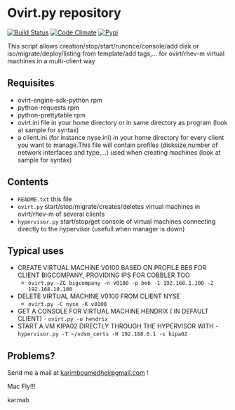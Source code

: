 # Ovirt.py repository

[![Build Status](https://travis-ci.org/karmab/ovirt.svg?branch=master)](https://travis-ci.org/karmab/ovirt)
[![Code Climate](https://codeclimate.com/github/karmab/ovirt/badges/gpa.svg)](https://codeclimate.com/github/karmab/ovirt)
[![Pypi](http://img.shields.io/pypi/v/ovirt.svg)](https://pypi.python.org/pypi/ovirt/)

This script allows creation/stop/start/runonce/console/add disk or iso/migrate/deploy/listing from template/add tags,... for ovirt/rhev-m virtual machines in a multi-client way

## Requisites

- ovirt-engine-sdk-python rpm
- python-requests rpm 
- python-prettytable rpm
- ovirt.ini file in your home directory or in same directory as program (look at sample for syntax)
- a client.ini (for instance nyse.ini) in your home directory for every client you want to manage.This file will contain profiles (disksize,number of network interfaces and type,...) used when creating machines (look at sample for syntax)

## Contents

-    `README.txt` this file
-    `ovirt.py`  start/stop/migrate/creates/deletes virtual machines in ovirt/rhev-m of several clients
-    `hypervisor.py` start/stop/get console of virtual machines connecting directly to the hypervisor (usefull when manager is down) 

## Typical uses
     
- CREATE VIRTUAL MACHINE V0100 BASED ON PROFILE BE6 FOR CLIENT BIGCOMPANY, PROVIDING IPS FOR COBBLER TOO
    - `ovirt.py -ZC bigcompany -n v0100 -p be6 -1 192.168.1.100 -2 192.168.10.100`
-   DELETE VIRTUAL MACHINE V0100 FROM CLIENT NYSE
    -   `ovirt.py -C nyse -K v0100`
-    GET A CONSOLE FOR VIRTUAL MACHINE HENDRIX ( IN DEFAULT CLIENT)
    -    `ovirt.py -o hendrix`
-    START A VM KIPA02 DIRECTLY THROUGH THE HYPERVISOR WITH 
    -    `hypervisor.py -T ~/vdsm_certs -H 192.168.6.1 -s kipa02`

## Problems?

Send me a mail at [karimboumedhel@gmail.com](mailto:karimboumedhel@gmail.com) !

Mac Fly!!!

karmab
